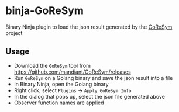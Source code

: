# binja-GoReSym

Binary Ninja plugin to load the json result generated by the [GoReSym](https://github.com/mandiant/GoReSym) project

## Usage

- Download the `GoReSym` tool from https://github.com/mandiant/GoReSym/releases
- Run `GoReSym` on a Golang binary and save the json result into a file
- In Binary Ninja, open the Golang binary
- Right click, select `Plugins` -> `Apply GoReSym Info`
- In the dialog that pops up, select the json file generated above
- Observer function names are applied
